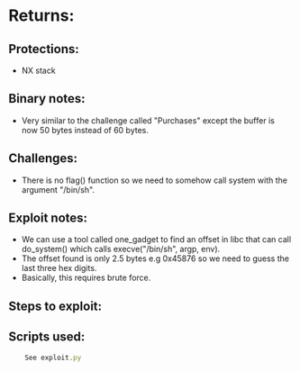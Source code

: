 # Returns:

## Protections:
* NX stack

## Binary notes:
* Very similar to the challenge called "Purchases" except the buffer is now
50 bytes instead of 60 bytes.

## Challenges:
* There is no flag() function so we need to somehow call system with the argument
"/bin/sh".

## Exploit notes:
* We can use a tool called one_gadget to find an offset in libc that can call
do_system() which calls execve("/bin/sh", argp, env).
* The offset found is only 2.5 bytes e.g 0x45876 so we need to guess the last
three hex digits.
* Basically, this requires brute force.

## Steps to exploit:

## Scripts used:
```js
    See exploit.py
```
